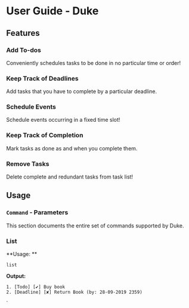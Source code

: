 # User Guide - Duke

## Features 

### Add To-dos
Conveniently schedules tasks to be done in no particular time or order!

### Keep Track of Deadlines
Add tasks that you have to complete by a particular deadline.

### Schedule Events
Schedule events occurring in a fixed time slot!

### Keep Track of Completion
Mark tasks as done as and when you complete them.

### Remove Tasks
Delete complete and redundant tasks from task list!

## Usage

### `Command` - Parameters

This section documents the entire set of commands supported by Duke.

### List

**Usage: **

`list`

**Output:**
```
1. [Todo] [✔] Buy book
2. [Deadline] [✘] Return Book (by: 28-09-2019 2359)
```
`



